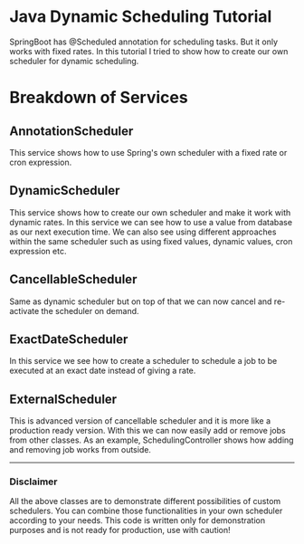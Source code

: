# Java Dynamic Scheduling Tutorial

SpringBoot has @Scheduled annotation for scheduling tasks. But it only works with fixed rates.
In this tutorial I tried to show how to create our own scheduler for dynamic scheduling.

# Breakdown of Services

## AnnotationScheduler
This service shows how to use Spring's own scheduler with a fixed rate or cron expression.

## DynamicScheduler
This service shows how to create our own scheduler and make it work with dynamic rates. In this service we can see how to use a value from database as our next execution time. We can also see using different approaches within the same scheduler such as using fixed values, dynamic values, cron expression etc.

## CancellableScheduler
Same as dynamic scheduler but on top of that we can now cancel and re-activate the scheduler on demand.

## ExactDateScheduler
In this service we see how to create a scheduler to schedule a job to be executed at an exact date instead of giving a rate.

## ExternalScheduler
This is advanced version of cancellable scheduler and it is more like a production ready version. With this we can now easily add or remove jobs from other classes. As an example, SchedulingController shows how adding and removing job works from outside.

- - -

### Disclaimer
All the above classes are to demonstrate different possibilities of custom schedulers. You can combine those functionalities in your own scheduler according to your needs. This code is written only for demonstration purposes and is not ready for production, use with caution!

